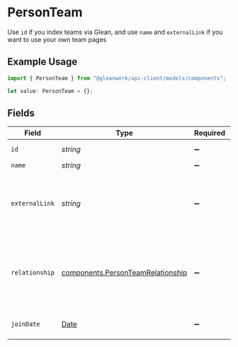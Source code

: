 # PersonTeam

Use `id` if you index teams via Glean, and use `name` and `externalLink` if you want to use your own team pages

## Example Usage

```typescript
import { PersonTeam } from "@gleanwork/api-client/models/components";

let value: PersonTeam = {};
```

## Fields

| Field                                                                                         | Type                                                                                          | Required                                                                                      | Description                                                                                   |
| --------------------------------------------------------------------------------------------- | --------------------------------------------------------------------------------------------- | --------------------------------------------------------------------------------------------- | --------------------------------------------------------------------------------------------- |
| `id`                                                                                          | *string*                                                                                      | :heavy_minus_sign:                                                                            | Unique identifier                                                                             |
| `name`                                                                                        | *string*                                                                                      | :heavy_minus_sign:                                                                            | Team name                                                                                     |
| `externalLink`                                                                                | *string*                                                                                      | :heavy_minus_sign:                                                                            | Link to a team page on the internet or your company's intranet                                |
| `relationship`                                                                                | [components.PersonTeamRelationship](../../models/components/personteamrelationship.md)        | :heavy_minus_sign:                                                                            | The team member's relationship to the team. This defaults to MEMBER if not set.               |
| `joinDate`                                                                                    | [Date](https://developer.mozilla.org/en-US/docs/Web/JavaScript/Reference/Global_Objects/Date) | :heavy_minus_sign:                                                                            | The team member's start date                                                                  |